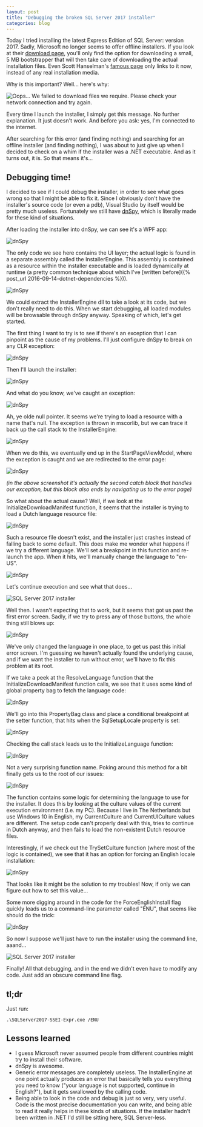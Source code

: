 ```yaml
---
layout: post
title: "Debugging the broken SQL Server 2017 installer"
categories: blog
---
```


Today I tried installing the latest Express Edition of SQL Server: version 2017\. Sadly, Microsoft no longer seems to offer offline installers. If you look at their [download page](https://www.microsoft.com/en-in/sql-server/sql-server-editions-express), you'll only find the option for downloading a small, 5 MB bootstrapper that will then take care of downloading the actual installation files. Even Scott Hanselman's [famous page](http://www.hanselman.com/blog/DownloadSqlServerExpress.aspx) only links to it now, instead of any real installation media.

Why is this important? Well... here's why:

![Oops... We failed to download files we require. Please check your network connection and try again.](/assets/img/blog/2017/11/sql-2017-installer-1.png)

Every time I launch the installer, I simply get this message. No further explanation. It just doesn't work. And before you ask: yes, I'm connected to the internet.

After searching for this error (and finding nothing) and searching for an offline installer (and finding nothing), I was about to just give up when I decided to check on a whim if the installer was a .NET executable. And as it turns out, it is. So that means it's...

## Debugging time!

I decided to see if I could debug the installer, in order to see what goes wrong so that I might be able to fix it. Since I obviously don't have the installer's source code (or even a pdb), Visual Studio by itself would be pretty much useless. Fortunately we still have [dnSpy](https://github.com/0xd4d/dnSpy/), which is literally made for these kind of situations.

After loading the installer into dnSpy, we can see it's a WPF app:

![dnSpy](/assets/img/blog/2017/11/sql-2017-installer-2.png)

The only code we see here contains the UI layer; the actual logic is found in a separate assembly called the InstallerEngine. This assembly is contained as a resource within the installer executable and is loaded dynamically at runtime (a pretty common technique about which I've [written before]({% post_url 2016-09-14-dotnet-dependencies %})).

![dnSpy](/assets/img/blog/2017/11/sql-2017-installer-3.png)

We could extract the InstallerEngine dll to take a look at its code, but we don't really need to do this. When we start debugging, all loaded modules will be browsable through dnSpy anyway. Speaking of which, let's get started.

The first thing I want to try is to see if there's an exception that I can pinpoint as the cause of my problems. I'll just configure dnSpy to break on any CLR exception:

![dnSpy](/assets/img/blog/2017/11/sql-2017-installer-4.png)

Then I'll launch the installer:

![dnSpy](/assets/img/blog/2017/11/sql-2017-installer-5.png)

And what do you know, we've caught an exception:

![dnSpy](/assets/img/blog/2017/11/sql-2017-installer-6.png)

Ah, ye olde null pointer. It seems we're trying to load a resource with a name that's null. The exception is thrown in mscorlib, but we can trace it back up the call stack to the InstallerEngine:

![dnSpy](/assets/img/blog/2017/11/sql-2017-installer-7.png)

When we do this, we eventually end up in the StartPageViewModel, where the exception is caught and we are redirected to the error page:

![dnSpy](/assets/img/blog/2017/11/sql-2017-installer-8.png)

_(in the above screenshot it's actually the second catch block that handles our exception, but this block also ends by navigating us to the error page)_

So what about the actual cause? Well, if we look at the InitializeDownloadManifest function, it seems that the installer is trying to load a Dutch language resource file:

![dnSpy](/assets/img/blog/2017/11/sql-2017-installer-9.png)

Such a resource file doesn't exist, and the installer just crashes instead of falling back to some default. This does make me wonder what happens if we try a different language. We'll set a breakpoint in this function and re-launch the app. When it hits, we'll manually change the language to "en-US".

![dnSpy](/assets/img/blog/2017/11/sql-2017-installer-10.png)

Let's continue execution and see what that does...

![SQL Server 2017 installer](/assets/img/blog/2017/11/sql-2017-installer-11.png)

Well then. I wasn't expecting that to work, but it seems that got us past the first error screen. Sadly, if we try to press any of those buttons, the whole thing still blows up:

![dnSpy](/assets/img/blog/2017/11/sql-2017-installer-12.png)

We've only changed the language in one place, to get us past this initial error screen. I'm guessing we haven't actually found the underlying cause, and if we want the installer to run without error, we'll have to fix this problem at its root.

If we take a peek at the ResolveLanguage function that the InitializeDownloadManifest function calls, we see that it uses some kind of global property bag to fetch the language code:

![dnSpy](/assets/img/blog/2017/11/sql-2017-installer-13.png)

We'll go into this PropertyBag class and place a conditional breakpoint at the setter function, that hits when the SqlSetupLocale property is set:

![dnSpy](/assets/img/blog/2017/11/sql-2017-installer-14.png)

Checking the call stack leads us to the InitializeLanguage function:

![dnSpy](/assets/img/blog/2017/11/sql-2017-installer-15.png)

Not a very surprising function name. Poking around this method for a bit finally gets us to the root of our issues:

![dnSpy](/assets/img/blog/2017/11/sql-2017-installer-16.png)

The function contains some logic for determining the language to use for the installer. It does this by looking at the culture values of the current execution environment (i.e. my PC). Because I live in The Netherlands but use Windows 10 in English, my CurrentCulture and CurrentUICulture values are different. The setup code can't properly deal with this, tries to continue in Dutch anyway, and then fails to load the non-existent Dutch resource files.

Interestingly, if we check out the TrySetCulture function (where most of the logic is contained), we see that it has an option for forcing an English locale installation:

![dnSpy](/assets/img/blog/2017/11/sql-2017-installer-17.png)

That looks like it might be the solution to my troubles! Now, if only we can figure out how to set this value...

Some more digging around in the code for the ForceEnglishInstall flag quickly leads us to a command-line parameter called "ENU", that seems like should do the trick:

![dnSpy](/assets/img/blog/2017/11/sql-2017-installer-18.png)

So now I suppose we'll just have to run the installer using the command line, aaand...

![SQL Server 2017 installer](/assets/img/blog/2017/11/sql-2017-installer-19.png)

Finally! All that debugging, and in the end we didn't even have to modify any code. Just add an obscure command line flag.

## tl;dr

Just run:

```
.\SQLServer2017-SSEI-Expr.exe /ENU
```

## Lessons learned

*   I guess Microsoft never assumed people from different countries might try to install their software.
*   dnSpy is awesome.
*   Generic error messages are completely useless. The InstallerEngine at one point actually produces an error that basically tells you everything you need to know ("your language is not supported, continue in English?"), but it gets swallowed by the calling code.
*   Being able to look in the code and debug is just so very, very useful. Code is the most precise documentation you can write, and being able to read it really helps in these kinds of situations. If the installer hadn't been written in .NET I'd still be sitting here, SQL Server-less.
